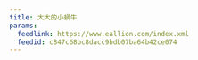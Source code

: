 ```yaml
---
title: 大大的小蜗牛
params:
  feedlink: https://www.eallion.com/index.xml
  feedid: c847c68bc8dacc9bdb07ba64b42ce074
---
```

